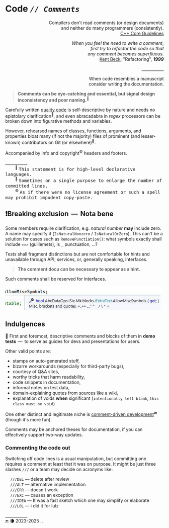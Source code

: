 # Code _`// Comments`_

<p align="right">Compilers don't read comments (or design documents) <br/>and neither do many programmers (consistently).<br />
<a href="https://github.com/isocpp/CppCoreGuidelines/blob/master/CppCoreGuidelines.md#p1-express-ideas-directly-in-code">C++ Core Guidelines</a></p>

<p dir="rtl">,<i>When you feel the need to write a comment<br />first try to refactor the code so that<br />.any comment becomes superfluous</i><br />
 <a href="../../../pencraft/README+/quotes/README+/contributors/README.md#Kent-Beck">Kent Beck</a>, "Refactoring", <b><i>1999</i></b></p>
<p align="right">___________</p>
<p align="right">When code resembles a manuscript<br /> consider writing the documentation.</p>

> **Comments can be eye-catching and essential, but signal design inconsistency and poor naming.**<sup>🙋</sup>

Carefully written [quality code](../../QA/README+/code-quality.md) is self-descriptive by nature and needs no epistolary clarification<sup>🙋</sup>, 
and even abracadabra in _regex_ processors can be broken down into figurative methods and variables. 

However, rehearsed names of classes, functions, arguments, and properties bloat many (if not the majority) files of prominent (and lesser-known) contributors on Git (or elsewhere)<sup>📄</sup>.

Accompanied by info and copyright<sup>©️</sup> headers and footers. 

\___________\
&nbsp; &nbsp; &nbsp; &nbsp; <sup>🙋</sup> <samp>This statement is for high-level declarative languages.</samp>\
&nbsp; &nbsp; &nbsp; &nbsp; <sup>📄</sup> <samp>Sometimes on a single purpose to enlarge the number of committed lines.</samp>\
&nbsp; &nbsp; &nbsp; &nbsp; <sup>©️</sup> <samp>As if there were no license agreement or such a spell may prohibit impudent copy-paste.</samp>

## ❗Breaking exclusion &thinsp;&mdash;&thinsp; Nota bene

Some members require clarification, e.g. _natural number_ **may** include zero. A name may specify it (`IsNaturalNonzero` / `IsNaturalOrZero`). 
This can't be a solution for cases such as `RemovePunctiation()`: what symbols exactly shall include `«»»` (guillemets), is `_` punctuation, ...?

Tests shall fragment distinctions but are not comfortable for hints and unavailable through API, services, or, generally speaking, interfaces.

> **The comment docu can be necessary to appear as a hint.**

Such comments shall be reserved for interfaces.

<picture><img alt="&nbsp;Tip for MiscSymbols listing these symbols" src="../../../_rsc/_img/snap/screen/VisualStudio/Tip-MiscSymbols.jpg" /></picture>

## Indulgences

🔷 First and foremost, descriptive comments and blocks of them in **demo tests** &thinsp;&mdash;&thinsp; to serve as guides for devs and presentations for users. 

Other valid points are:
 
+ stamps on auto-generated stuff,
+ bizarre workarounds (especially for third-party bugs),
+ courtesy of Q&A sites,
+ worthy tricks that harm readability,
+ code snippets in documentation,
+ informal notes on test data,
+ domain-explaining quotes from sources like a wiki,
+ explanation of voids **when** significant (`intentionally left blank`, `this class must be void`)
 
One other distinct and legitimate niche is [comment-driven development](https://en.wikipedia.org/wiki/Comment_programming)<sup><b>w</b></sup> (though it's more fun).

Comments may be anchored theses for documentation, if you can effectively support two-way updates.

### Commenting the code out

Switching off code lines is a usual manipulation, but committing one requires a comment at least that it was on purpose. It might be just three slashes `///` or a team may decide on acronyms like:

&nbsp; &nbsp; `///DEL` — delete after review\
&nbsp; &nbsp; `///ALT` — alternative implementation \
&nbsp; &nbsp; `///ERR` — doesn't work\
&nbsp; &nbsp; `///EXC` — causes an exception\
&nbsp; &nbsp; `///IDEA` — It was a fast sketch which one may simplify or elaborate\
&nbsp; &nbsp; `///LOL` — i did it for lulz

\___________\
 🔚 🌘 2023-2025 ..
